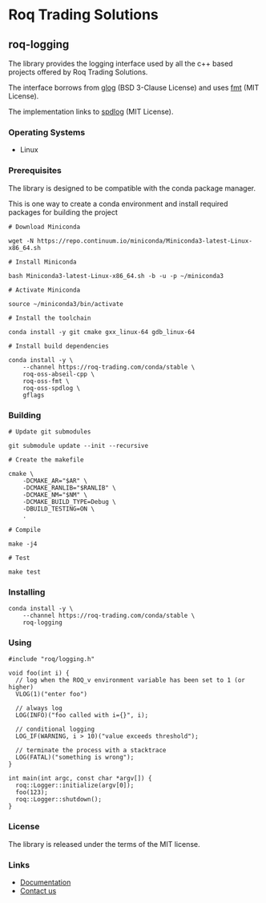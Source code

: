 # Roq Trading Solutions

## roq-logging


The library provides the logging interface used by all the c++ based projects
offered by Roq Trading Solutions.

The interface borrows from [glog](https://github.com/google/glog)
(BSD 3-Clause License) and uses [fmt](https://github.com/fmtlib/fmt) (MIT License).

The implementation links to [spdlog](https://github.com/gabime/spdlog)
(MIT License).


### Operating Systems

* Linux


### Prerequisites

The library is designed to be compatible with the conda package manager.

This is one way to create a conda environment and install required
packages for building the project

```
# Download Miniconda

wget -N https://repo.continuum.io/miniconda/Miniconda3-latest-Linux-x86_64.sh

# Install Miniconda

bash Miniconda3-latest-Linux-x86_64.sh -b -u -p ~/miniconda3

# Activate Miniconda

source ~/miniconda3/bin/activate

# Install the toolchain

conda install -y git cmake gxx_linux-64 gdb_linux-64

# Install build dependencies

conda install -y \
    --channel https://roq-trading.com/conda/stable \
    roq-oss-abseil-cpp \
    roq-oss-fmt \
    roq-oss-spdlog \
    gflags
```


### Building

```
# Update git submodules

git submodule update --init --recursive

# Create the makefile

cmake \
    -DCMAKE_AR="$AR" \
    -DCMAKE_RANLIB="$RANLIB" \
    -DCMAKE_NM="$NM" \
    -DCMAKE_BUILD_TYPE=Debug \
    -DBUILD_TESTING=ON \
    .

# Compile

make -j4

# Test

make test
```


### Installing

```
conda install -y \
    --channel https://roq-trading.com/conda/stable \
    roq-logging
```

### Using

```
#include "roq/logging.h"

void foo(int i) {
  // log when the ROQ_v environment variable has been set to 1 (or higher)
  VLOG(1)("enter foo")

  // always log
  LOG(INFO)("foo called with i={}", i);

  // conditional logging
  LOG_IF(WARNING, i > 10)("value exceeds threshold");

  // terminate the process with a stacktrace
  LOG(FATAL)("something is wrong");
}

int main(int argc, const char *argv[]) {
  roq::Logger::initialize(argv[0]);
  foo(123);
  roq::Logger::shutdown();
}
```


### License

The library is released under the terms of the MIT license.


### Links

* [Documentation](https://roq-trading.com/docs)
* [Contact us](mailto:info@roq-trading.com)
